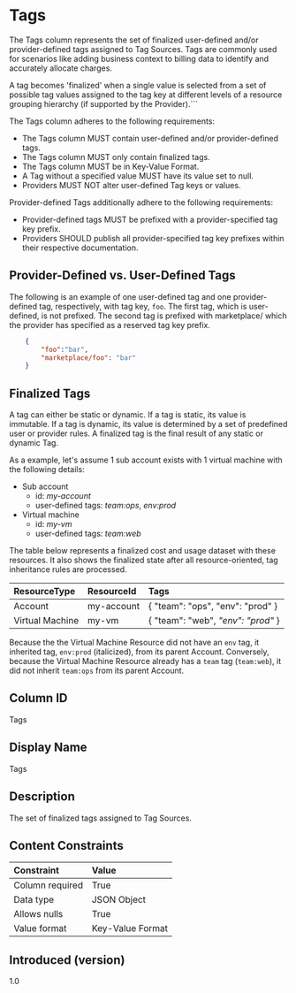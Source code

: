 # Tags

The Tags column represents the set of finalized user-defined and/or provider-defined tags assigned to Tag Sources.  Tags are commonly used for scenarios like adding business context to billing data to identify and accurately allocate charges.

A tag becomes 'finalized' when a single value is selected from a set of possible tag values assigned to the tag key at different levels of a resource grouping hierarchy (if supported by the Provider).```

The Tags column adheres to the following requirements:

* The Tags column MUST contain user-defined and/or provider-defined tags.
* The Tags column MUST only contain finalized tags.
* The Tags column MUST be in Key-Value Format.
* A Tag without a specified value MUST have its value set to null.
* Providers MUST NOT alter user-defined Tag keys or values.

Provider-defined Tags additionally adhere to the following requirements:

* Provider-defined tags MUST be prefixed with a provider-specified tag key prefix.
* Providers SHOULD publish all provider-specified tag key prefixes within their respective documentation.

## Provider-Defined vs. User-Defined Tags

The following is an example of one user-defined tag and one provider-defined tag, respectively, with tag key, `foo`.  The first tag, which is user-defined, is not prefixed. The second tag is prefixed with marketplace/ which the provider has specified as a reserved tag key prefix.

```json
    {
        "foo":"bar",
        "marketplace/foo": "bar"
    }
```

## Finalized Tags

A tag can either be static or dynamic. If a tag is static, its value is immutable. If a tag is dynamic, its value is determined by a set of predefined user or provider rules. A finalized tag is the final result of any static or dynamic Tag.

As a example, let's assume 1 sub account exists with 1 virtual machine with the following details:

* Sub account
  * id: *my-account*
  * user-defined tags: *team:ops*, *env:prod*
* Virtual machine
  * id: *my-vm*
  * user-defined tags: *team:web*

The table below represents a finalized cost and usage dataset with these resources.  It also shows the finalized state after all resource-oriented, tag inheritance rules are processed.

| ResourceType    | ResourceId | Tags                                        |
| :---------------| :----------| :-------------------------------------------|
| Account         | my-account | { "team": "ops", "env": "prod" }            |
| Virtual Machine | my-vm      | { "team": "web", *"env": "prod"* }          |

Because the the Virtual Machine Resource did not have an `env` tag, it inherited tag, `env:prod` (italicized), from its parent Account.  Conversely, because the Virtual Machine Resource already has a `team` tag (`team:web`), it did not inherit `team:ops` from its parent Account.

## Column ID

Tags

## Display Name

Tags

## Description

The set of finalized tags assigned to Tag Sources.

## Content Constraints

|    Constraint   |      Value       |
|:----------------|:-----------------|
| Column required | True             |
| Data type       | JSON Object      |
| Allows nulls    | True             |
| Value format    | Key-Value Format |

## Introduced (version)

1.0
